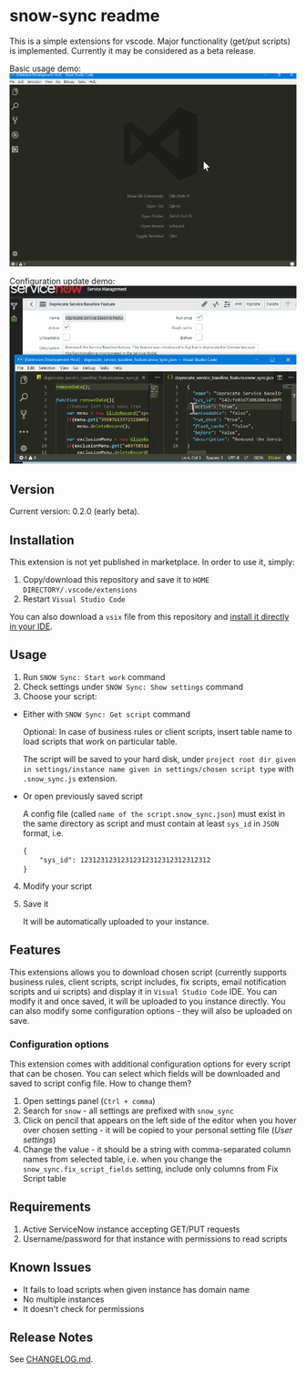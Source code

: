 # snow-sync readme

This is a simple extensions for vscode. Major functionality (get/put scripts) is implemented. Currently it may be considered as a beta release. 

Basic usage demo:
![Basic usage](./img/snow_sync_demo1.gif)

Configuration update demo:
![Configuration update](./img/snow_sync_demo2.gif)

## Version

Current version: 0.2.0 (early beta).

## Installation

This extension is not yet published in marketplace. In order to use it, simply:
1. Copy/download this repository and save it to `HOME DIRECTORY/.vscode/extensions`
2. Restart `Visual Studio Code`

You can also download a `vsix` file from this repository and [install it directly in your IDE](https://code.visualstudio.com/docs/editor/extension-gallery#_install-from-a-vsix).

## Usage

1. Run `SNOW Sync: Start work` command
2. Check settings under `SNOW Sync: Show settings` command
3. Choose your script:
* Either with `SNOW Sync: Get script` command
   
   Optional: In case of business rules or client scripts, insert table name to load scripts that work on particular table.

   The script will be saved to your hard disk, under `project root dir given in settings/instance name given in settings/chosen script type` with `.snow_sync.js` extension.

* Or open previously saved script

   A config file (called `name of the script.snow_sync.json`) must exist in the same directory as script and must contain at least `sys_id` in `JSON` format, i.e.

   ```
   {
       "sys_id": 12312312312312312312312312312312
   }
   ```

4. Modify your script
5. Save it

   It will be automatically uploaded to your instance.

## Features

This extensions allows you to download chosen script (currently supports business rules, client scripts, script includes, fix scripts, email notification scripts and ui scripts) and display it in `Visual Studio Code` IDE. You can modify it and once saved, it will be uploaded to you instance directly. You can also modify some configuration options - they will also be uploaded on save.

### Configuration options 
This extension comes with additional configuration options for every script that can be chosen. You can select which fields will be downloaded and saved to script config file. How to change them?

1. Open settings panel (`Ctrl + comma`)
2. Search for `snow` - all settings are prefixed with `snow_sync`
3. Click on pencil that appears on the left side of the editor when you hover over chosen setting - it will be copied to your personal setting file (_User settings_)
4. Change the value - it should be a string with comma-separated column names from selected table, i.e. when you change the `snow_sync.fix_script_fields` setting, include only columns from Fix Script table

## Requirements

1. Active ServiceNow instance accepting GET/PUT requests
2. Username/password for that instance with permissions to read scripts

## Known Issues

- It fails to load scripts when given instance has domain name
- No multiple instances
- It doesn't check for permissions

## Release Notes

See [CHANGELOG.md](CHANGELOG.md).